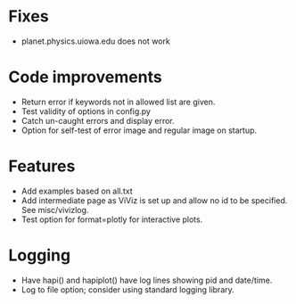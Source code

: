# Fixes
* planet.physics.uiowa.edu does not work

# Code improvements
* Return error if keywords not in allowed list are given.
* Test validity of options in config.py
* Catch un-caught errors and display error.
* Option for self-test of error image and regular image on startup.

# Features
* Add examples based on all.txt
* Add intermediate page as ViViz is set up and allow no id to be specified. See misc/vivizlog.
* Test option for format=plotly for interactive plots.

# Logging
* Have hapi() and hapiplot() have log lines showing pid and date/time.
* Log to file option; consider using standard logging library.
